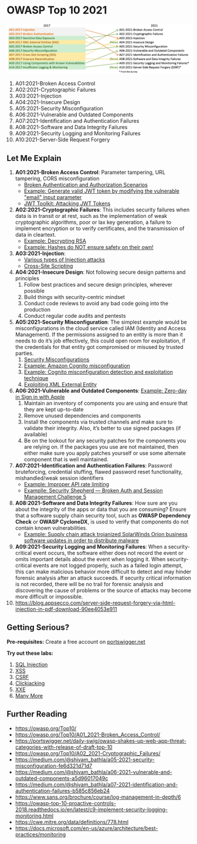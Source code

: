 # OWASP Top 10 2021

![OWASP Top 10 2021](images/owasp_top10_2021.png)

1. A01:2021-Broken Access Control
2. A02:2021-Cryptographic Failures
3. A03:2021-Injection
4. A04:2021-Insecure Design
5. A05:2021-Security Misconfiguration
6. A06:2021-Vulnerable and Outdated Components
7. A07:2021-Identification and Authentication Failures
8. A08:2021-Software and Data Integrity Failures
9. A09:2021-Security Logging and Monitoring Failures
10. A10:2021-Server-Side Request Forgery

## Let Me Explain

1. **A01:2021-Broken Access Control**: Parameter tampering, URL tampering, CORS misconfiguration
   * [Broken Authentication and Authorization Scenarios](https://slides.com/riddhishreechaurasia/build-break-learn#/5)
   * [Example: Generate valid JWT token by modifying the vulnerable "email" input parameter](https://slides.com/riddhishreechaurasia/things-dev-do#/3/1)
   * [JWT Toolkit: Attacking JWT Tokens](https://github.com/riddhi-shree/knowledge-sharing/blob/master/Web/web_attacks/jwt_toolkit/README.md)
2. **A02:2021-Cryptographic Failures**: This includes security failures when data is in transit or at rest, such as the implementation of weak cryptographic algorithms, poor or lax key generation, a failure to implement encryption or to verify certificates, and the transmission of data in cleartext.
   * [Example: Decrypting RSA](https://www.riddhishree.com/posts/decrypting_rsa/)
   * [Example: Hashes do NOT ensure safety on their own!](https://www.riddhishree.com/posts/breaking_hashes/)
3. **A03:2021-Injection**:
   * [Various types of Injection attacks](https://slides.com/riddhishreechaurasia/build-break-learn#/2/2)
   * [Cross-Site Scripting](https://slides.com/riddhishreechaurasia/build-break-learn#/3)
4. **A04:2021-Insecure Design**: Not following secure design patterns and principles
   1. Follow best practices and secure design principles, wherever possible
   2. Build things with security-centric mindset
   3. Conduct code reviews to avoid any bad code going into the production
   4. Conduct regular code audits and pentests
5. **A05:2021-Security Misconfiguration**: The simplest example would be misconfigurations in the cloud service called IAM (Identity and Access Management). If the permissions assigned to an entity is more than it needs to do it’s job effectively, this could open room for exploitation, if the credentials for that entity got compromised or misused by trusted parties.
   1. [Security Misconfigurations](https://slides.com/riddhishreechaurasia/build-break-learn#/8/1)
   2. [Example: Amazon Cognito misconfiguration](https://slides.com/riddhishreechaurasia/things-dev-do#/4)
   3. [Example: Cognito misconfiguration detection and exploitation technique](https://github.com/riddhi-shree/knowledge-sharing/blob/master/Mobile/Android/amazon_cognito_authz_issue/README.md)
   4. [Exploiting XML External Entity](https://github.com/riddhi-shree/knowledge-sharing/blob/master/Web/web_attacks/exploiting_xxe/README.md)
6. **A06:2021-Vulnerable and Outdated Components**:
   [Example: Zero-day in Sign in with Apple](https://slides.com/riddhishreechaurasia/things-dev-do#/2)
   1. Maintain an inventory of components you are using and ensure that they are kept up-to-date
   2. Remove unused dependencies and components
   3. Install the components via trusted channels and make sure to validate their integrity. Also, it’s better to use signed packages (if available)
   4. Be on the lookout for any security patches for the components you are relying on. If the packages you use are not maintained, then either make sure you apply patches yourself or use some alternate component that is well maintained. 
7. **A07:2021-Identification and Authentication Failures**: Password bruteforcing, credential stuffing, flawed password reset functionality, mishandled/weak session identifiers
   * [Example: Improper API rate limiting](https://slides.com/riddhishreechaurasia/things-dev-do#/5)
   * [Examplle: Security Shepherd — Broken Auth and Session Management Challenge 5](https://riddhi-shree.medium.com/security-shepherd-broken-auth-and-session-management-challenge-5-d3044e25a784)
8. **A08:2021-Software and Data Integrity Failures**: How sure are you about the integrity of the apps or data that you are consuming? Ensure that a software supply chain security tool, such as **OWASP Dependency Check** or **OWASP CycloneDX**, is used to verify that components do not contain known vulnerabilities.
   * [Example: Supply chain attack trojanized SolarWinds Orion business software updates in order to distribute malware](https://www.fireeye.com/blog/threat-research/2020/12/evasive-attacker-leverages-solarwinds-supply-chain-compromises-with-sunburst-backdoor.html)
9.  **A09:2021-Security Logging and Monitoring Failures**: When a security-critical event occurs, the software either does not record the event or omits important details about the event when logging it. When security-critical events are not logged properly, such as a failed login attempt, this can make malicious behavior more difficult to detect and may hinder forensic analysis after an attack succeeds. If security critical information is not recorded, there will be no trail for forensic analysis and discovering the cause of problems or the source of attacks may become more difficult or impossible.
10. https://blog.appsecco.com/server-side-request-forgery-via-html-injection-in-pdf-download-90ee4053e911

## Getting Serious?

**Pre-requisites:**
Create a free account on [portswigger.net](https://portswigger.net/users/register)

**Try out these labs:**
1. [SQL Injection](https://portswigger.net/web-security/sql-injection)
2. [XSS](https://portswigger.net/web-security/cross-site-scripting)
3. [CSRF](https://portswigger.net/web-security/csrf)
4. [Clickjacking](https://portswigger.net/web-security/clickjacking)
5. [XXE](https://portswigger.net/web-security/xxe)
6. [Many More](https://portswigger.net/web-security/all-labs)

## Further Reading

* https://owasp.org/Top10/
* https://owasp.org/Top10/A01_2021-Broken_Access_Control/
* https://portswigger.net/daily-swig/owasp-shakes-up-web-app-threat-categories-with-release-of-draft-top-10
* https://owasp.org/Top10/A02_2021-Cryptographic_Failures/
* https://medium.com/@shivam_bathla/a05-2021-security-misconfiguration-fe6d321d71d7
* https://medium.com/@shivam_bathla/a06-2021-vulnerable-and-outdated-components-a5d96017049c
* https://medium.com/@shivam_bathla/a07-2021-identification-and-authentication-failures-b585c856eb24
* https://www.sans.org/brochure/course/log-management-in-depth/6
* https://owasp-top-10-proactive-controls-2018.readthedocs.io/en/latest/c9-implement-security-logging-monitoring.html
* https://cwe.mitre.org/data/definitions/778.html
* https://docs.microsoft.com/en-us/azure/architecture/best-practices/monitoring